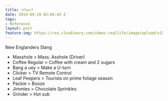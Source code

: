 ```yaml
---
title: ว่าไงนะ?
date: 2019-09-19 02:04:43 Z
tags:
- Reference
layout: post
feature-img: https://res.cloudinary.com/sdees-reallife/image/upload/v1555658919/sample_feature_img.png
---
```


New Englanders Slang

- Masshole > Mass. Asshole (Driver)
- Coffee Regular > Coffee with cream and 2 sugars
- Bang a uey > Make a U-turn
- Clicker > TV Remote Control
- Leaf Peepers > Tourists on prime foliage season
- Packie > Booze
- Jimmies > Chocolate Sprinkles
- Grinder > Hot sub
